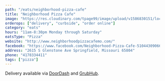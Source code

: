 ```yaml
---
path: "/eats/neighborhood-pizza-cafe"
title: "Neighborhood Pizza Cafe"
image: "https://res.cloudinary.com/tpage99/image/upload/v1586830151/local417eats/local417eatslogo.png"
orderops: ["delivery", "curbside", "order online"]
category: "eats"
hours: "11am-8:30pm Monday through Saturday"
eatsType: "Pizza"
website: "http://www.neighborhoodpizzacafemo.com/"
facebook: "https://www.facebook.com/Neighborhood-Pizza-Cafe-51044309066"
address: "2615 S Glenstone Ave Springfield, Missouri 65804"
phone: "4178334411"
tags: ["pizza"]
---
```


Delivery available via [DoorDash](https://www.doordash.com/store/neighborhood-pizza-cafe-springfield-537912/en-US) and [GrubHub](https://www.grubhub.com/restaurant/neighborhood-pizza-cafe-3550-n-glenstone-ave-springfield/1142934).